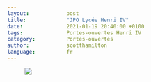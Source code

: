 ```yaml
---
layout:            post
title:             "JPO Lycée Henri IV"
date:              2021-01-19 20:40:00 +0100
tags:              Portes-ouvertes Henri IV
category:          Portes-ouvertes
author:            scotthamilton
language:          fr
---
```


<div class="album">
   <figure>
      <img src="{{ "/media/img/HENRI-IV/JPO-Henri-IV-2021.jpg" | absolute_url }}" />
   </figure>
</div>
